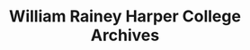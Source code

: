 ---
layout: repo
title: "William Rainey Harper College Archives"
id: 16014
permalink: repos/16014/
---